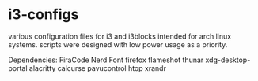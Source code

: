 # i3-configs
various configuration files for i3 and i3blocks intended for arch linux systems. scripts were designed with low power usage as a priority.

Dependencies:
FiraCode Nerd Font
firefox
flameshot
thunar
xdg-desktop-portal
alacritty
calcurse
pavucontrol
htop
xrandr
